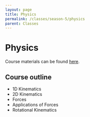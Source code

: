 ```yaml
---
layout: page
title: Physics
permalink: /classes/season-5/physics
parent: Classes
---
```


# Physics
Course materials can be found [here](https://drive.google.com/drive/folders/1KNdhTKoiPIyzLaTOZ-9myMc4Wfe3yXjB?usp=sharing).
## Course outline
- 1D Kinematics
- 2D Kinematics
- Forces
- Applications of Forces
- Rotational Kinematics
